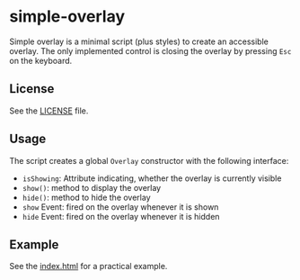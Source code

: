 simple-overlay
==============
Simple overlay is a minimal script (plus styles) to create an accessible overlay.
The only implemented control is closing the overlay by pressing `Esc` on the
keyboard.

License
-------
See the [LICENSE](LICENSE) file.

Usage
-----
The script creates a global `Overlay` constructor with the following interface:
 - `isShowing`: Attribute indicating, whether the overlay is currently visible
 - `show()`: method to display the overlay
 - `hide()`: method to hide the overlay
 - `show` Event: fired on the overlay whenever it is shown
 - `hide` Event: fired on the overlay whenever it is hidden

Example
-------
See the [index.html](index.html) for a practical example.
